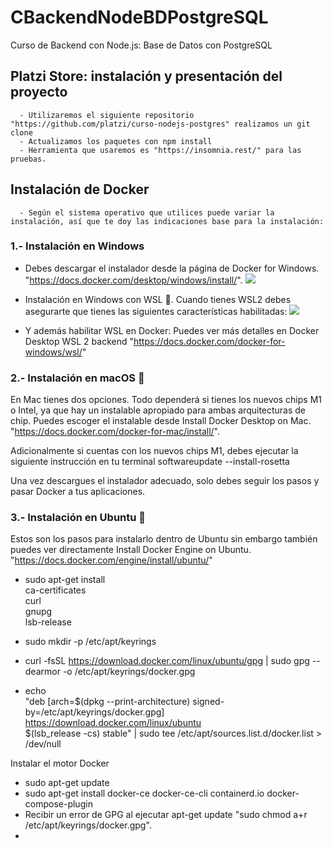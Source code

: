 # CBackendNodeBDPostgreSQL
Curso de Backend con Node.js: Base de Datos con PostgreSQL

  ## Platzi Store: instalación y presentación del proyecto
      - Utilizaremos el siguiente repositorio "https://github.com/platzi/curso-nodejs-postgres" realizamos un git clone
      - Actualizamos los paquetes con npm install
      - Herramienta que usaremos es "https://insomnia.rest/" para las pruebas.
  ## Instalación de Docker
      - Según el sistema operativo que utilices puede variar la instalación, así que te doy las indicaciones base para la instalación:
      
  ### 1.- Instalación en Windows
  - Debes descargar el instalador desde la página de Docker for Windows. "https://docs.docker.com/desktop/windows/install/".
  ![](https://docs.docker.com/desktop/windows/images/hyperv-enabled.png)

  - Instalación en Windows con WSL 🐧. Cuando tienes WSL2 debes asegurarte que tienes las siguientes características habilitadas:
  ![](https://docs.docker.com/desktop/windows/images/wsl2-enable.png)

  - Y además habilitar WSL en Docker: Puedes ver más detalles en Docker Desktop WSL 2 backend "https://docs.docker.com/docker-for-windows/wsl/"

  ### 2.- Instalación en macOS 🍎
  En Mac tienes dos opciones. Todo dependerá si tienes los nuevos chips M1 o Intel, ya que hay un instalable apropiado para ambas arquitecturas de chip. Puedes escoger el instalable desde Install Docker Desktop on Mac. "https://docs.docker.com/docker-for-mac/install/".
  
  Adicionalmente si cuentas con los nuevos chips M1, debes ejecutar la siguiente instrucción en tu terminal softwareupdate --install-rosetta

  Una vez descargues el instalador adecuado, solo debes seguir los pasos y pasar Docker a tus aplicaciones.

  ### 3.- Instalación en Ubuntu 🐧
  Estos son los pasos para instalarlo dentro de Ubuntu sin embargo también puedes ver directamente Install Docker Engine on Ubuntu. "https://docs.docker.com/engine/install/ubuntu/"

  - sudo apt-get install \
    ca-certificates \
    curl \
    gnupg \
    lsb-release
  
  - sudo mkdir -p /etc/apt/keyrings
  - curl -fsSL https://download.docker.com/linux/ubuntu/gpg | sudo gpg --dearmor -o /etc/apt/keyrings/docker.gpg

  -  echo \
  "deb [arch=$(dpkg --print-architecture) signed-by=/etc/apt/keyrings/docker.gpg] https://download.docker.com/linux/ubuntu \
  $(lsb_release -cs) stable" | sudo tee /etc/apt/sources.list.d/docker.list > /dev/null

  Instalar el motor Docker 

  - sudo apt-get update
  - sudo apt-get install docker-ce docker-ce-cli containerd.io docker-compose-plugin
  - Recibir un error de GPG al ejecutar apt-get update "sudo chmod a+r /etc/apt/keyrings/docker.gpg".
  - 